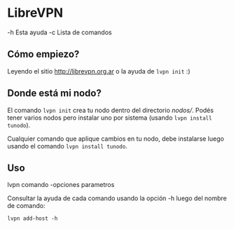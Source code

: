 # LibreVPN

  -h Esta ayuda
  -c Lista de comandos

## Cómo empiezo?

Leyendo el sitio http://librevpn.org.ar o la ayuda de `lvpn init` :)

## Donde está mi nodo?

El comando `lvpn init` crea tu nodo dentro del directorio _nodos/_.  Podés
tener varios nodos pero instalar uno por sistema (usando `lvpn install
tunodo`). 

Cualquier comando que aplique cambios en tu nodo, debe instalarse luego usando
el comando `lvpn install tunodo`.

## Uso

  lvpn comando -opciones parametros

Consultar la ayuda de cada comando usando la opción -h luego del nombre de
comando:

	lvpn add-host -h
